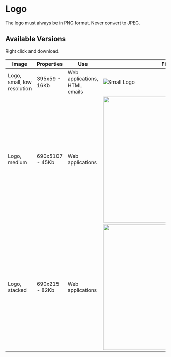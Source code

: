 # Logo

The logo must always be in PNG format. Never convert to JPEG.

## Available Versions

Right click and download.

| Image                       | Properties      | Use                                       | File                              |
| --------------------------- | --------------- | ----------------------------------------- | --------------------------------- |
| Logo, small, low resolution | 395x59 - 16Kb   | Web applications, HTML emails             | ![Small Logo][logo-small]         |
| Logo, medium                | 690x5107 - 45Kb   | Web applications                          | <img src="https://cloud.githubusercontent.com/assets/64749/18696466/b7d869c4-7ffc-11e6-9e59-468c5d301e93.png" width="395">         |
| Logo, stacked                | 690x215 - 82Kb   | Web applications                          | <img src="https://cloud.githubusercontent.com/assets/64749/18696452/9daecd72-7ffc-11e6-9c73-e25c4c251cf8.png" width="395">        | Icon, Large                 | 512x300 - 12Kb  | Web applications                          | <img src="https://cloud.githubusercontent.com/assets/64749/18696451/99eeb440-7ffc-11e6-8cab-905a8ea27fb6.png" with="395">         |




[logo-small]: https://cloud.githubusercontent.com/assets/64749/18695653/a607666a-7ff6-11e6-8c7d-e80d728a961e.png
